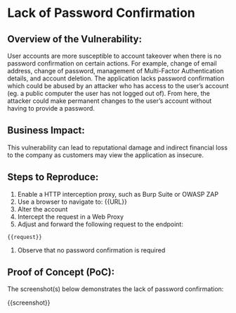 # Lack of Password Confirmation

## Overview of the Vulnerability:

User accounts are more susceptible to account takeover when there is no password confirmation on certain actions. For example, change of email address, change of password, management of Multi-Factor Authentication details, and account deletion. The application lacks password confirmation which could be abused by an attacker who has access to the user’s account (eg. a public computer the user has not logged out of). From here, the attacker could make permanent changes to the user’s account without having to provide a password.

## Business Impact:

This vulnerability can lead to reputational damage and indirect financial loss to the company as customers may view the application as insecure.

## Steps to Reproduce:

1. Enable a HTTP interception proxy, such as Burp Suite or OWASP ZAP
1. Use a browser to navigate to: {{URL}}
1. Alter the account
1. Intercept the request in a Web Proxy
1. Adjust and forward the following request to the endpoint:

```HTTP
{{request}}
```

1. Observe that no password confirmation is required

## Proof of Concept (PoC):

The screenshot(s) below demonstrates the lack of password confirmation:

{{screenshot}}
